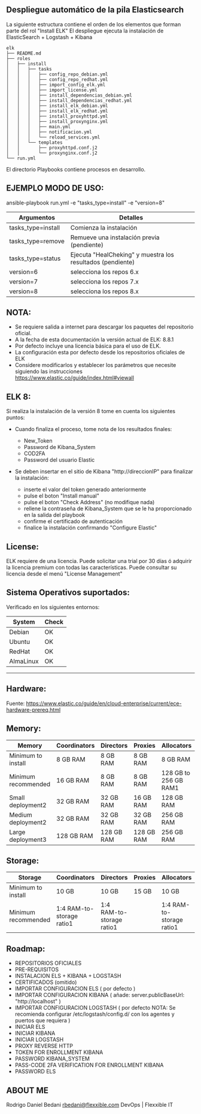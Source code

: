 Despliegue automático de la pila Elasticsearch
---
La siguiente estructura contiene el orden de los elementos que forman parte del rol "Install ELK"
El despliegue ejecuta la instalación de ElasticSearch + Logstash + Kibana

```shell
elk
├── README.md
├── roles
│   ├── install
│   │   ├── tasks
│   │   │   ├── config_repo_debian.yml
│   │   │   ├── config_repo_redhat.yml
│   │   │   ├── import_config_elk.yml
│   │   │   ├── import_license.yml
│   │   │   ├── install_dependencias_debian.yml
│   │   │   ├── install_dependencias_redhat.yml
│   │   │   ├── install_elk_debian.yml
│   │   │   ├── install_elk_redhat.yml
│   │   │   ├── install_proxyhttpd.yml
│   │   │   ├── install_proxynginx.yml
│   │   │   ├── main.yml
│   │   │   ├── notificacion.yml
│   │   │   └── reload_services.yml
│   │   └── templates
│   │       ├── proxyhttpd.conf.j2
│   │       └── proxynginx.conf.j2
└── run.yml
```
El directorio Playbooks contiene procesos en desarrollo.

EJEMPLO MODO DE USO:
---
ansible-playbook run.yml -e "tasks_type=install" -e "version=8"

| Argumentos | Detalles |
| --------- | --------- |
| tasks_type=install | Comienza la instalación |
| tasks_type=remove | Remueve una instalación previa (pendiente) |
| tasks_type=status | Ejecuta "HealCheking" y muestra los resultados (pendiente) |
| version=6 | selecciona los repos 6.x |
| version=7 | selecciona los repos 7.x |
| version=8 | selecciona los repos 8.x |

NOTA:
---
* Se requiere salida a internet para descargar los paquetes del repositorio oficial.
* A la fecha de esta documentación la versión actual de ELK: 8.8.1
* Por defecto incluye una licencia básica para el uso de ELK.
* La configuración esta por defecto desde los repositorios oficiales de ELK
* Considere modificarlos y establecer los parámetros que necesite siguiendo las instrucciones https://www.elastic.co/guide/index.html#viewall

ELK 8:
---
Si realiza la instalación de la versión 8 tome en cuenta los siguientes puntos:
* Cuando finaliza el proceso, tome nota de los resultados finales:
    - New_Token
    - Password de Kibana_System
    - COD2FA
    - Password del usuario Elastic

* Se deben insertar en el sitio de Kibana "http://direccionIP" para finalizar la instalación:
    - inserte el valor del token generado anteriormente
    - pulse el boton "Install manual"
    - pulse el boton "Check Address" (no modifique nada)
    - rellene la contraseña de Kibana_System que se le ha proporcionado en la salida del playbook
    - confirme el certificado de autenticación
    - finalice la instalación confirmando "Configure Elastic"

License:
---
ELK requiere de una licencia. 
Puede solicitar una trial por 30 días ó adquirir la licencia premium con todas las características.
Puede consultar su licencia desde el menú "License Management"

Sistema Operativos suportados:
---
Verificado en los siguientes entornos:

| System | Check |
| ------ | ----- |
| Debian | OK |
| Ubuntu | OK |
| RedHat | OK |
| AlmaLinux | OK |

---
Hardware:
---
Fuente: https://www.elastic.co/guide/en/cloud-enterprise/current/ece-hardware-prereq.html

Memory:
---

| Memory | Coordinators | Directors | Proxies | Allocators |
| ------ | ------------ | --------- | ------- | ---------- |
| Minimum to install | 8 GB RAM | 8 GB RAM | 8 GB RAM | 8 GB RAM |
| Minimum recommended | 16 GB RAM | 8 GB RAM | 8 GB RAM | 128 GB to 256 GB RAM1 |
| Small deployment2	| 32 GB RAM | 32 GB RAM | 16 GB RAM | 128 GB RAM |
| Medium deployment2 | 32 GB RAM | 32 GB RAM | 32 GB RAM | 256 GB RAM |
| Large deployment3 | 128 GB RAM | 128 GB RAM | 128 GB RAM | 256 GB RAM |

Storage:
---

|	Storage	|	Coordinators	|	Directors	|	Proxies	|	Allocators	|
|	 ---	|	 ---	|	 ---	|	 ---	|	 ---	|
|	Minimum to install	|	10 GB	|	10 GB	|	15 GB	|	10 GB	|
|	Minimum recommended	|	1:4 RAM-to-storage ratio1	|	1:4 RAM-to-storage ratio1	|	|1:4 RAM-to-storage ratio1	|	Enough storage to support the RAM-to-storage ratio2	|


Roadmap:
---
* REPOSITORIOS OFICIALES
* PRE-REQUISITOS
* INSTALACION ELS + KIBANA + LOGSTASH
* CERTIFICADOS (omitido)
* IMPORTAR CONFIGURACION ELS ( por defecto )
* IMPORTAR CONFIGURACION KIBANA ( añade: server.publicBaseUrl: "http://localhost" )
* IMPORTAR CONFIGURACION LOGSTASH ( por defecto NOTA: Se recomienda configurar /etc/logstash/config.d/ con los agentes y puertos que requiera )
* INICIAR ELS
* INICIAR KIBANA
* INICIAR LOGSTASH
* PROXY REVERSE HTTP
* TOKEN FOR ENROLLMENT KIBANA
* PASSWORD KIBANA_SYSTEM
* PASS-CODE 2FA VERIFICATION FOR ENROLLMENT KIBANA
* PASSWORD ELS

ABOUT ME
---
Rodrigo Daniel Bedani
rbedani@flexxible.com
DevOps | Flexxible IT
